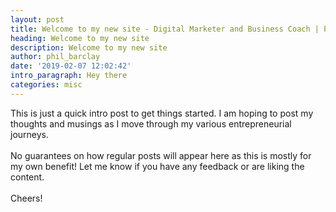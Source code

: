 ```yaml
---
layout: post
title: Welcome to my new site - Digital Marketer and Business Coach | Phil Barclay
heading: Welcome to my new site
description: Welcome to my new site
author: phil_barclay
date: '2019-02-07 12:02:42'
intro_paragraph: Hey there
categories: misc
---
```

This is just a quick intro post to get things started. I am hoping to post my thoughts and musings as I move through my various entrepreneurial journeys.<br>
<br>
No guarantees on how regular posts will appear here as this is mostly for my own benefit! Let me know if you have any feedback or are liking the content.<br>
<br>
Cheers!
